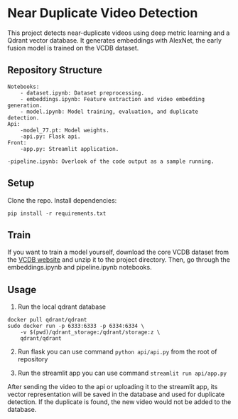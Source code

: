 # Near Duplicate Video Detection

This project detects near-duplicate videos using deep metric learning and a Qdrant vector database. It generates 
embeddings with AlexNet, the early fusion model is trained on the VCDB dataset.

## Repository Structure

    Notebooks:
        - dataset.ipynb: Dataset preprocessing.
        - embeddings.ipynb: Feature extraction and video embedding generation.
        - model.ipynb: Model training, evaluation, and duplicate detection.
    Api:
        -model_77.pt: Model weights.
        -api.py: Flask api.
    Front:
        -app.py: Streamlit application.

    -pipeline.ipynb: Overlook of the code output as a sample running.

## Setup

Clone the repo.
Install dependencies:

    pip install -r requirements.txt

## Train

If you want to train a model yourself, download the core VCDB dataset from the 
[VCDB website](https://fvl.fudan.edu.cn/dataset/vcdb/list.htm) and unzip it to the project directory.
Then, go through the embeddings.ipynb and pipeline.ipynb notebooks.



## Usage
1) Run the local qdrant database
```
docker pull qdrant/qdrant
sudo docker run -p 6333:6333 -p 6334:6334 \
    -v $(pwd)/qdrant_storage:/qdrant/storage:z \
    qdrant/qdrant
```
2) Run flask you can use command `python api/api.py` from the root of repository

3) Run the streamlit app you can use command `streamlit run api/app.py`

After sending the video to the api or uploading it to the streamlit app, its vector representation will be saved in the
database and used for duplicate detection. 
If the duplicate is found, the new video would not be added to the database.